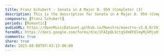 ```yaml
---
title: Franz Schubert - Sonata in A Major D. 959 (Complete) (3)
description: This is the description for Sonata in A Major D. 959 (Complete) by Franz Schubert
composers: [Franz Schubert]
periods: [Romantic]
audioURL: https://OpenMusicDataset.github.io/Maestro/maestro-v3.0.0/2014/MIDI-UNPROCESSED_19-20-21_R2_2014_MID--AUDIO_19_R2_2014_wav.midi
formURL: https://docs.google.com/forms/d/e/1FAIpQLSctqSdm0F6lmyMjkMjoOIlNttzx_icGT5CaiM8tyRLM0T3-Vg/viewform
comments: true
share: true
date: 2021-08-08T07:43:13-06:00
---
```

